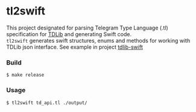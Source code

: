 # tl2swift

This project designated for parsing Telegram Type Language (.tl) specification for [TDLib](https://github.com/tdlib/td) and generating Swift code. <br>
`tl2swift` generates swift structures, enums and methods for working with TDLib json interface. See example in project [tdlib-swift](https://github.com/modestman/tdlib-swift)


### Build
```shell
$ make release
```

### Usage 
```shell
$ tl2swift td_api.tl ./output/
```
